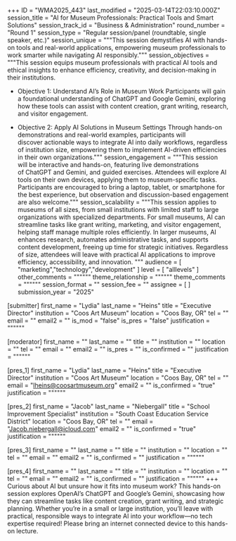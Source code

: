 +++
ID = "WMA2025_443"
last_modified = "2025-03-14T22:03:10.000Z"
session_title = "AI for Museum Professionals: Practical Tools and Smart Solutions"
session_track_id = "Business & Administration"
round_number = "Round 1"
session_type = "Regular session/panel (roundtable, single speaker, etc.)"
session_unique = """This session demystifies AI with hands-on tools and real-world applications, empowering museum professionals to work smarter while navigating AI responsibly."""
session_objectives = """This session equips museum professionals with practical AI tools and ethical insights to enhance efficiency, creativity, and decision-making in their institutions.
- Objective 1: Understand AI’s Role in Museum Work
Participants will gain a foundational understanding of ChatGPT and Google Gemini, exploring how these tools can assist with content creation, grant writing, research, and visitor engagement.

- Objective 2: Apply AI Solutions in Museum Settings
Through hands-on demonstrations and real-world examples, participants will discover actionable ways to integrate AI into daily workflows, regardless of institution size, empowering them to implement AI-driven efficiencies in their own organizations."""
session_engagement = """This session will be interactive and hands-on, featuring live demonstrations of ChatGPT and Gemini, and guided exercises. Attendees will explore AI tools on their own devices, applying them to museum-specific tasks. Participants are encouraged to bring a laptop, tablet, or smartphone for the best experience, but observation and discussion-based engagement are also welcome."""
session_scalability = """This session applies to museums of all sizes, from small institutions with limited staff to large organizations with specialized departments. For small museums, AI can streamline tasks like grant writing, marketing, and visitor engagement, helping staff manage multiple roles efficiently. In larger museums, AI enhances research, automates administrative tasks, and supports content development, freeing up time for strategic initiatives. Regardless of size, attendees will leave with practical AI applications to improve efficiency, accessibility, and innovation.
"""
audience = [ "marketing","technology","development" ]
level = [ "alllevels" ]
other_comments = """"""
theme_relationship = """"""
theme_comments = """"""
session_format = ""
session_fee = ""
assignee = [  ]
submission_year = "2025"

[submitter]
first_name = "Lydia"
last_name = "Heins"
title = "Executive Director"
institution = "Coos Art Museum"
location = "Coos Bay, OR"
tel = ""
email = ""
email2 = ""
is_mod = "false"
is_pres = "false"
justification = """"""

[moderator]
first_name = ""
last_name = ""
title = ""
institution = ""
location = ""
tel = ""
email = ""
email2 = ""
is_pres = ""
is_confirmed = ""
justification = """"""

[pres_1]
first_name = "Lydia"
last_name = "Heins"
title = "Executive Director"
institution = "Coos Art Museum"
location = "Coos Bay, OR"
tel = ""
email = "lheins@coosartmuseum.org"
email2 = ""
is_confirmed = "true"
justification = """"""

[pres_2]
first_name = "Jacob"
last_name = "Niebergall"
title = "School Improvement Specialist"
institution = "South Coast Education Service District"
location = "Coos Bay, OR"
tel = ""
email = "Jacob.niebergall@icloud.com"
email2 = ""
is_confirmed = "true"
justification = """"""

[pres_3]
first_name = ""
last_name = ""
title = ""
institution = ""
location = ""
tel = ""
email = ""
email2 = ""
is_confirmed = ""
justification = """"""

[pres_4]
first_name = ""
last_name = ""
title = ""
institution = ""
location = ""
tel = ""
email = ""
email2 = ""
is_confirmed = ""
justification = """"""
+++
Curious about AI but unsure how it fits into museum work? This hands-on session explores OpenAI’s ChatGPT and Google’s Gemini, showcasing how they can streamline tasks like content creation, grant writing, and strategic planning. Whether you’re in a small or large institution, you’ll leave with practical, responsible ways to integrate AI into your workflow—no tech expertise required! Please bring an internet connected device to this hands-on lecture. 
